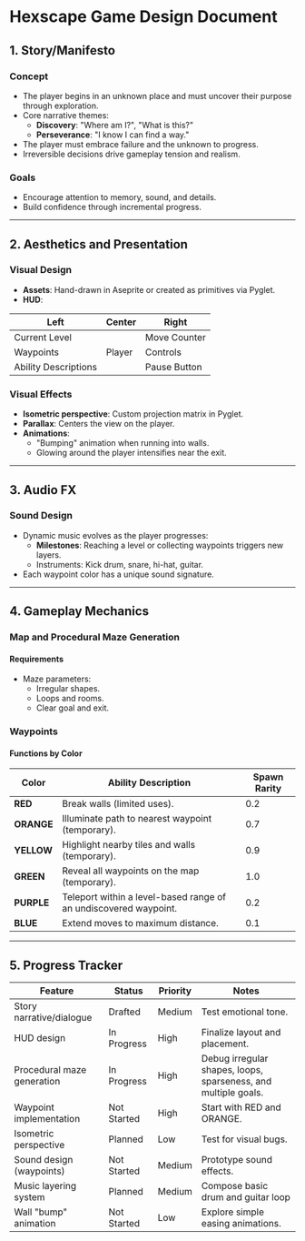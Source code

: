 # Hexscape Game Design Document

## 1. __Story/Manifesto__

### Concept

- The player begins in an unknown place and must uncover their purpose through exploration.
- Core narrative themes:
  - __Discovery__: "Where am I?", "What is this?"
  - __Perseverance__: "I know I can find a way."
- The player must embrace failure and the unknown to progress.
- Irreversible decisions drive gameplay tension and realism.

### Goals

- Encourage attention to memory, sound, and details.
- Build confidence through incremental progress.

---

## 2. __Aesthetics and Presentation__

### Visual Design

- __Assets__: Hand-drawn in Aseprite or created as primitives via Pyglet.
- __HUD__:

| Left          | Center        | Right
|---------------|---------------|--------------
| Current Level |               | Move Counter
| Waypoints     | Player        | Controls
| Ability Descriptions |        | Pause Button

### Visual Effects

- __Isometric perspective__: Custom projection matrix in Pyglet.
- __Parallax__: Centers the view on the player.
- __Animations__:
  - "Bumping" animation when running into walls.
  - Glowing around the player intensifies near the exit.

---

## 3. __Audio FX__

### Sound Design

- Dynamic music evolves as the player progresses:
  - __Milestones__: Reaching a level or collecting waypoints triggers new layers.
  - Instruments: Kick drum, snare, hi-hat, guitar.
- Each waypoint color has a unique sound signature.

---

## 4. __Gameplay Mechanics__

### Map and Procedural Maze Generation

#### Requirements

- Maze parameters:
  - Irregular shapes.
  - Loops and rooms.
  - Clear goal and exit.

### Waypoints

#### Functions by Color

| __Color__   | Ability Description | Spawn Rarity
|-------------|---------------------|-------------
| __RED__     | Break walls (limited uses). | 0.2
| __ORANGE__  | Illuminate path to nearest waypoint (temporary). | 0.7
| __YELLOW__  | Highlight nearby tiles and walls (temporary). | 0.9
| __GREEN__   | Reveal all waypoints on the map (temporary). | 1.0
| __PURPLE__  | Teleport within a level-based range of an undiscovered waypoint. | 0.2
| __BLUE__    | Extend moves to maximum distance. | 0.1

---

## 5. __Progress Tracker__

| Feature                        | Status        | Priority    | Notes
|--------------------------------|---------------|-------------|------------------------------------
| Story narrative/dialogue       | Drafted       | Medium      | Test emotional tone.
| HUD design                     | In Progress   | High        | Finalize layout and placement.
| Procedural maze generation     | In Progress   | High        | Debug irregular shapes, loops, sparseness, and multiple goals.  
| Waypoint implementation        | Not Started   | High        | Start with RED and ORANGE.
| Isometric perspective          | Planned       | Low         | Test for visual bugs.
| Sound design (waypoints)       | Not Started   | Medium      | Prototype sound effects.
| Music layering system          | Planned       | Medium      | Compose basic drum and guitar loop
| Wall "bump" animation          | Not Started   | Low         | Explore simple easing animations.
